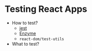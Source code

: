 # Testing React Apps

- How to test?
  - [jest](https://jestjs.io/en/)
  - [Enzyme](https://airbnb.io/enzyme/docs/api/)
  - `react-dom/test-utils`
- What to test?
